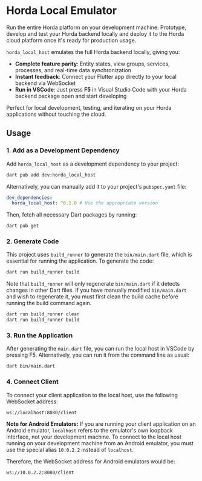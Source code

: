 # Horda Local Emulator

Run the entire Horda platform on your development machine. Prototype, develop and test your Horda backend locally and deploy it to the Horda cloud platform once it's ready for production usage.

`horda_local_host` emulates the full Horda backend locally, giving you:
- **Complete feature parity**: Entity states, view groups, services, processes, and real-time data synchronization
- **Instant feedback**: Connect your Flutter app directly to your local backend via WebSocket
- **Run in VSCode**: Just press **F5** in Visual Studio Code with your Horda backend package open and start developing

Perfect for local development, testing, and iterating on your Horda applications without touching the cloud.

## Usage

### 1. Add as a Development Dependency
Add `horda_local_host` as a development dependency to your project:

```bash
dart pub add dev:horda_local_host
```

Alternatively, you can manually add it to your project's `pubspec.yaml` file:

```yaml
dev_dependencies:
  horda_local_host: ^0.1.0 # Use the appropriate version
```

Then, fetch all necessary Dart packages by running:
```bash
dart pub get
```

### 2. Generate Code
This project uses `build_runner` to generate the `bin/main.dart` file, which is essential for running the application.
To generate the code:
```bash
dart run build_runner build
```
Note that `build_runner` will only regenerate `bin/main.dart` if it detects changes in other Dart files. If you have manually modified `bin/main.dart` and wish to regenerate it, you must first clean the build cache before running the build command again.

```bash
dart run build_runner clean
dart run build_runner build
```

### 3. Run the Application
After generating the `main.dart` file, you can run the local host in VSCode by pressing F5. Alternatively, you can run it from the command line as usual:
```bash
dart bin/main.dart
```

### 4. Connect Client
To connect your client application to the local host, use the following WebSocket address:

```
ws://localhost:8080/client
```

**Note for Android Emulators:**
If you are running your client application on an Android emulator, `localhost` refers to the emulator's own loopback interface, not your development machine. To connect to the local host running on your development machine from an Android emulator, you must use the special alias `10.0.2.2` instead of `localhost`.

Therefore, the WebSocket address for Android emulators would be:

```
ws://10.0.2.2:8080/client
```